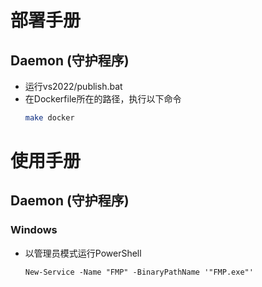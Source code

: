 # 部署手册

## Daemon (守护程序)

- 运行vs2022/publish.bat
- 在Dockerfile所在的路径，执行以下命令
  ```bash
  make docker
  ```

# 使用手册

## Daemon (守护程序)

### Windows

- 以管理员模式运行PowerShell
  ```
  New-Service -Name "FMP" -BinaryPathName '"FMP.exe"'
  ```
